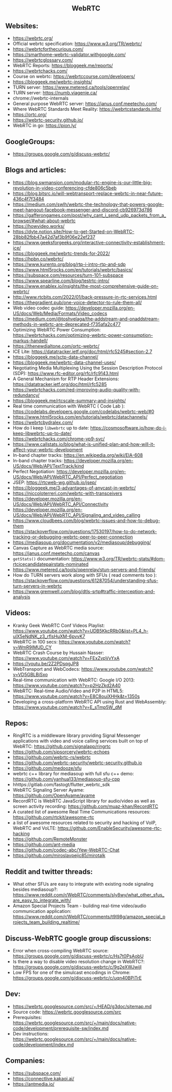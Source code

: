 <h2 align="center">WebRTC</h2>

## Websites:

- https://webrtc.org/
- Official webrtc specification: https://www.w3.org/TR/webrtc/
- https://webrtcforthecurious.com/
- https://smarthome-webrtc-validator.withgoogle.com/
- https://webrtcglossary.com/
- WebRTC Reports: https://bloggeek.me/reports/
- https://webrtchacks.com/
- Course on webrtc: https://webrtccourse.com/developers/
- https://bloggeek.me/webrtc-insights/
- TURN server: https://www.metered.ca/tools/openrelay/
- TURN server: https://numb.viagenie.ca/
- chrome://webrtc-internals
- General purpose WebRTC server: https://janus.conf.meetecho.com/
- Where WebRTC Standards Meet Reality: https://webrtcstandards.info/
- https://ortc.org/
- https://webrtc-security.github.io/
- WebRTC in go: https://pion.ly/

## GoogleGroups:

- https://groups.google.com/g/discuss-webrtc/

## Blogs and articles:

- https://blog.swmansion.com/modular-rtc-engine-is-our-little-big-revolution-in-video-conferencing-cfde806c5beb
- https://blog.bitsrc.io/will-webtransport-replace-webrtc-in-near-future-436c4f7f3484
- https://medium.com/swlh/webrtc-the-technology-that-powers-google-meet-hangout-facebook-messenger-and-discord-cb926973d786
- https://gafferongames.com/post/why_cant_i_send_udp_packets_from_a_browser/#what-about-webrtc
- https://howvideo.works/
- https://dyte.notion.site/How-to-get-Started-on-WebRTC-28bb82fbb47a42d7af3b9f06e22ef237
- https://www.geeksforgeeks.org/interactive-connectivity-establishment-ice/
- https://bloggeek.me/webrtc-trends-for-2022/
- https://hpbn.co/webrtc/
- https://www.kurento.org/blog/rtp-i-intro-rtp-and-sdp
- https://www.html5rocks.com/en/tutorials/webrtc/basics/
- https://subspace.com/resources/turn-101-subspace
- https://www.spearline.com/blog/testrtc-intro/
- https://www.enablex.io/insights/the-most-comprehensive-guide-on-webrtc/
- http://www.rtcbits.com/2022/01/back-pressure-in-rtc-services.html
- https://thegradient.pub/one-voice-detector-to-rule-them-all/
- Web video codec guide: https://developer.mozilla.org/en-US/docs/Web/Media/Formats/Video_codecs
- https://medium.com/@toshvelaga/the-addstream-and-onaddstream-methods-in-webrtc-are-deprecated-f735afa2c477
- Optimizing WebRTC Power Consumption: https://webrtchacks.com/optimizing-webrtc-power-consumption-markus-handell/
- https://thenewdialtone.com/ortc-webrtc/
- ICE Lite: https://datatracker.ietf.org/doc/html/rfc5245#section-2.7
- https://bloggeek.me/sctp-data-channel/
- https://bloggeek.me/webrtc-data-channel-uses/
- Negotiating Media Multiplexing Using the Session Description Protocol (SDP): https://www.rfc-editor.org/rfc/rfc9143.html
- A General Mechanism for RTP Header Extensions: https://datatracker.ietf.org/doc/html/rfc5285
- https://webrtchacks.com/red-improving-audio-quality-with-redundancy/
- https://bloggeek.me/rtcscale-summary-and-insights/
- Real time communication with WebRTC ( Code Lab ): https://codelabs.developers.google.com/codelabs/webrtc-web/#0
- https://www.html5rocks.com/en/tutorials/webrtc/datachannels/
- https://webrtcbydralex.com/
- How do I keep `libwebrtc` up to date: https://cosmosoftware.io/how-do-i-keep-libwebrtc-up-to-date/
- https://webrtchacks.com/chrome-vp9-svc/
- https://www.callstats.io/blog/what-is-unified-plan-and-how-will-it-affect-your-webrtc-development
- In-band chapter tracks: https://en.wikipedia.org/wiki/EIA-608
- In-band chapter tracks: https://developer.mozilla.org/en-US/docs/Web/API/TextTrack/kind
- Perfect Negotiation: https://developer.mozilla.org/en-US/docs/Web/API/WebRTC_API/Perfect_negotiation
- JSEP: https://rtcweb-wg.github.io/jsep/
- https://bloggeek.me/3-advantages-of-anycast-in-webrtc/
- https://niccoloterreri.com/webrtc-with-transceivers
- https://developer.mozilla.org/en-US/docs/Web/API/WebRTC_API/Connectivity
- https://developer.mozilla.org/en-US/docs/Web/API/WebRTC_API/Signaling_and_video_calling
- https://www.cloudbees.com/blog/webrtc-issues-and-how-to-debug-them
- https://stackoverflow.com/questions/17530197/how-to-do-network-tracking-or-debugging-webrtc-peer-to-peer-connection
- https://mediasoup.org/documentation/v2/mediasoup/debugging/
- Canvas Capture as WebRTC media source: https://janus.conf.meetecho.com/canvas
- `getStats()` documentation: https://www.w3.org/TR/webrtc-stats/#dom-rtcicecandidatepairstats-nominated
- https://www.metered.ca/tools/openrelay/stun-servers-and-friends/
- How do TURN servers work along with SFUs ( read comments too ): https://stackoverflow.com/questions/61287054/understanding-sfus-turn-servers-in-webrtc
- https://www.gremwell.com/blog/dtls-srtp#traffic-interception-and-analysis

## Videos:

- Kranky Geek WebRTC Conf Videos Playlist: https://www.youtube.com/watch?v=UDB5KkcRRb0&list=PL4_h-ulX5eNdNK_z3_rflsHuXM-6pvvK7
- WebRTC in 100 secs: https://www.youtube.com/watch?v=WmR9IMUD_CY
- WebRTC Crash Course by Hussain Nasser: https://www.youtube.com/watch?v=FExZvpVvYxA
- https://youtu.be/2Z2PDsqgJP8
- WebTransport and WebCodecs: https://www.youtube.com/watch?v=VD5GBLBiSxo
- Real-time communication with WebRTC: Google I/O 2013: https://www.youtube.com/watch?v=p2HzZkd2A40
- WebRTC: Real-time Audio/Video and P2P in HTML5: https://www.youtube.com/watch?v=E8C8ouiXHHk&t=1350s
- Developing a cross-platform WebRTC API using Rust and WebAssembly: https://www.youtube.com/watch?v=E_sTmp5W_dM

## Repos:

- RingRTC is a middleware library providing Signal Messenger applications with video and voice calling services built on top of WebRTC: https://github.com/signalapp/ringrtc
- https://github.com/sipsorcery/webrtc-echoes
- https://github.com/webrtc-rs/webrtc
- https://github.com/webrtc-security/webrtc-security.github.io
- https://github.com/medooze/sfu
- webrtc c++ library for mediasoup with full sfu c++ demo: https://github.com/yanhua133/mediasoup-sfu-cpp
- hhttps://gitlab.com/fastogt/flutter_webrtc_sdk
- WebRTC Signaling Server Ayame: https://github.com/OpenAyame/ayame
- RecordRTC is WebRTC JavaScript library for audio/video as well as screen activity recording: https://github.com/muaz-khan/RecordRTC
- A curated list of awesome Real Time Communications resources: https://github.com/rtckit/awesome-rtc
- a list of awesome resources related to security and hacking of VoIP, WebRTC and VoLTE: https://github.com/EnableSecurity/awesome-rtc-hacking
- https://github.com/RemoteMonster
- https://github.com/ant-media
- https://github.com/codec-abc/Yew-WebRTC-Chat
- https://github.com/miroslavpejic85/mirotalk

## Reddit and twitter threads:

- What other SFUs are easy to integrate with existing node signaling besides mediasoup?: https://www.reddit.com/r/WebRTC/comments/sly8wy/what_other_sfus_are_easy_to_integrate_with/
- Amazon Special Projects Team - building real-time video/audio communication application: https://www.reddit.com/r/WebRTC/comments/t9l98g/amazon_special_projects_team_building_realtime/

## Discuss-WebRTC google group discussions:

- Error when cross-compiling WebRTC source: https://groups.google.com/g/discuss-webrtc/c/Hs7t0PsAobU
- Is there a way to disable video resolution change in WebRTC?: https://groups.google.com/g/discuss-webrtc/c/9g2eXWJwijI
- Low FPS for one of the simulcast encodings in Chrome: https://groups.google.com/g/discuss-webrtc/c/uqn40BPiTrE

## Dev:

- https://webrtc.googlesource.com/src/+/HEAD/g3doc/sitemap.md
- Source code: https://webrtc.googlesource.com/src
- Prerequisites: https://webrtc.googlesource.com/src/+/main/docs/native-code/development/prerequisite-sw/index.md
- Dev instructions: https://webrtc.googlesource.com/src/+/main/docs/native-code/development/index.md

## Companies:

- https://subspace.com/
- https://connectlive.kakaoi.ai/
- https://antmedia.io/
